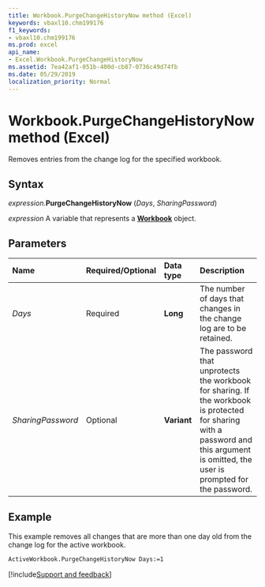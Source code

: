 ```yaml
---
title: Workbook.PurgeChangeHistoryNow method (Excel)
keywords: vbaxl10.chm199176
f1_keywords:
- vbaxl10.chm199176
ms.prod: excel
api_name:
- Excel.Workbook.PurgeChangeHistoryNow
ms.assetid: 7ea42af1-051b-400d-cb87-0736c49d74fb
ms.date: 05/29/2019
localization_priority: Normal
---
```



# Workbook.PurgeChangeHistoryNow method (Excel)

Removes entries from the change log for the specified workbook.


## Syntax

_expression_.**PurgeChangeHistoryNow** (_Days_, _SharingPassword_)

_expression_ A variable that represents a **[Workbook](Excel.Workbook.md)** object.


## Parameters

|Name|Required/Optional|Data type|Description|
|:-----|:-----|:-----|:-----|
| _Days_|Required| **Long**|The number of days that changes in the change log are to be retained.|
| _SharingPassword_|Optional| **Variant**|The password that unprotects the workbook for sharing. If the workbook is protected for sharing with a password and this argument is omitted, the user is prompted for the password.|

## Example

This example removes all changes that are more than one day old from the change log for the active workbook.

```vb
ActiveWorkbook.PurgeChangeHistoryNow Days:=1
```



[!include[Support and feedback](~/includes/feedback-boilerplate.md)]
